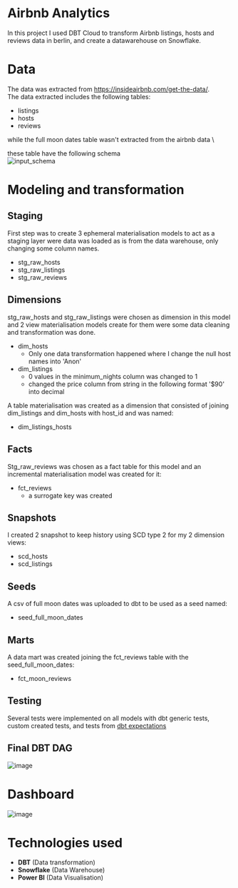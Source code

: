 # Airbnb Analytics
In this project I used DBT Cloud to transform Airbnb listings, hosts and reviews data in berlin, and create a datawarehouse on Snowflake. 

# Data
The data was extracted from https://insideairbnb.com/get-the-data/. \
The data extracted includes the following tables:
- listings
- hosts
- reviews
  
while the full moon dates table wasn't extracted from the airbnb data \

these table have the following schema\
![input_schema](https://github.com/AliMamdouhSalem/SnowFlakeDBT/assets/74428524/ba19b5a4-7730-4aa9-937e-28087bd43bef)

# Modeling and transformation

## Staging
First step was to create 3 ephemeral materialisation models to act as a staging layer were data was loaded as is from the data warehouse, only changing some column names.
- stg_raw_hosts
- stg_raw_listings
- stg_raw_reviews

## Dimensions
stg_raw_hosts and stg_raw_listings were chosen as dimension in this model and 2 view materialisation models create for them were some data cleaning and transformation was done.
- dim_hosts
  - Only one data transformation happened where I change the null host names into 'Anon'
- dim_listings
  - 0 values in the minimum_nights column was changed to 1
  - changed the price column from string in the following format '$90' into decimal

A table materialisation was created as a dimension that consisted of joining dim_listings and dim_hosts with host_id and was named:
-  dim_listings_hosts

## Facts
Stg_raw_reviews was chosen as a fact table for this model and an incremental materialisation model was created for it:
- fct_reviews
  - a surrogate key was created

## Snapshots
I created 2 snapshot to keep history using SCD type 2 for my 2 dimension views:
-  scd_hosts
-  scd_listings

## Seeds
A csv of full moon dates was uploaded to dbt to be used as a seed named:
- seed_full_moon_dates

## Marts
A data mart was created joining the fct_reviews table with the seed_full_moon_dates:
- fct_moon_reviews

## Testing
Several tests were implemented on all models with dbt generic tests, custom created tests, and tests from [dbt expectations](https://github.com/calogica/dbt-expectations)

## Final DBT DAG
![image](https://github.com/AliMamdouhSalem/SnowFlakeDBT/assets/74428524/f82bd547-b385-44e4-af88-7a5cd3e80722)


#  Dashboard
![image](https://github.com/AliMamdouhSalem/SnowFlakeDBT/assets/74428524/57753829-d10c-4971-8b24-1b74410916ab)


# Technologies used
- **DBT** (Data transformation)
- **Snowflake** (Data Warehouse)
- **Power BI** (Data Visualisation)
